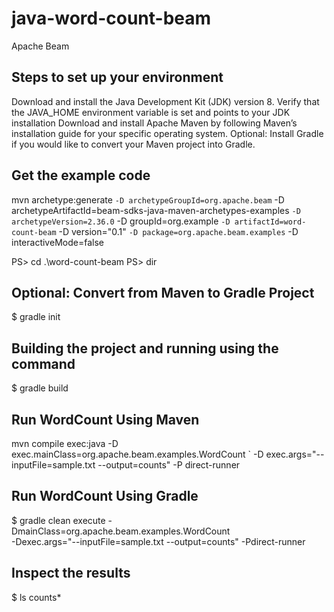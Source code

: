 # java-word-count-beam
Apache Beam

## Steps to set up your environment
Download and install the Java Development Kit (JDK) version 8. Verify that the JAVA_HOME environment variable is set and points to your JDK installation
Download and install Apache Maven by following Maven’s installation guide for your specific operating system.
Optional: Install Gradle if you would like to convert your Maven project into Gradle.

## Get the example code
mvn archetype:generate `
 -D archetypeGroupId=org.apache.beam `
 -D archetypeArtifactId=beam-sdks-java-maven-archetypes-examples `
 -D archetypeVersion=2.36.0 `
 -D groupId=org.example `
 -D artifactId=word-count-beam `
 -D version="0.1" `
 -D package=org.apache.beam.examples `
 -D interactiveMode=false
 
 PS> cd .\word-count-beam
 PS> dir
 
 ## Optional: Convert from Maven to Gradle Project
 $ gradle init
 
 ## Building the project and running using the command
 $ gradle build
 
## Run WordCount Using Maven
mvn compile exec:java -D exec.mainClass=org.apache.beam.examples.WordCount `
 -D exec.args="--inputFile=sample.txt --output=counts" -P direct-runner
 
 ## Run WordCount Using Gradle
 $ gradle clean execute -DmainClass=org.apache.beam.examples.WordCount \
    -Dexec.args="--inputFile=sample.txt --output=counts" -Pdirect-runner
    
 ## Inspect the results
 $ ls counts*
